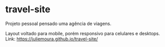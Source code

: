 # travel-site

Projeto pessoal pensado uma agência de viagens.

Layout voltado para mobile, porém responsivo para celulares e desktops. Link: https://juliemoura.github.io/travel-site/

